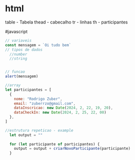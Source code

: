 # html
table - Tabela
thead - cabecalho
tr - linhas
th - participantes

#javascript

```js
// variaveis
const mensagem = `Oi tudo bem`
// tipos de dados
  //number
  //string


// funcao
alert(mensagem)

//array 
let participantes = [
  {
    nome: "Rodrigo Zuber",
    email: "zuberrzo@gmail.com",
    dataInscricao: new Date(2024, 2, 22, 19, 20),
    dataCheckIn: new Date(2024, 2, 25, 22, 00)
  },
]

//estrutura repeticao - example
  let output = ""
  
  for (let participante of participantes) {
    output = output + criarNovoParticipante(participante)
  }


```
